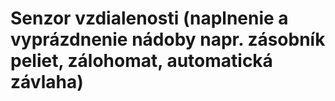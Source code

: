 # Senzor vzdialenosti (naplnenie a vyprázdnenie nádoby napr. zásobník peliet, zálohomat, automatická závlaha)
